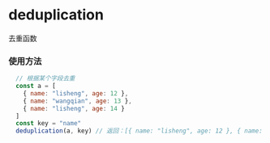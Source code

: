 # deduplication
去重函数

### 使用方法

```javascript
  // 根据某个字段去重
  const a = [
    { name: "lisheng", age: 12 },
    { name: "wangqian", age: 13 }, 
    { name: "lisheng", age: 14 }
  ]
  const key = "name"
  deduplication(a, key) // 返回：[{ name: "lisheng", age: 12 }, { name: "wangqian", age: 13 }]
```
